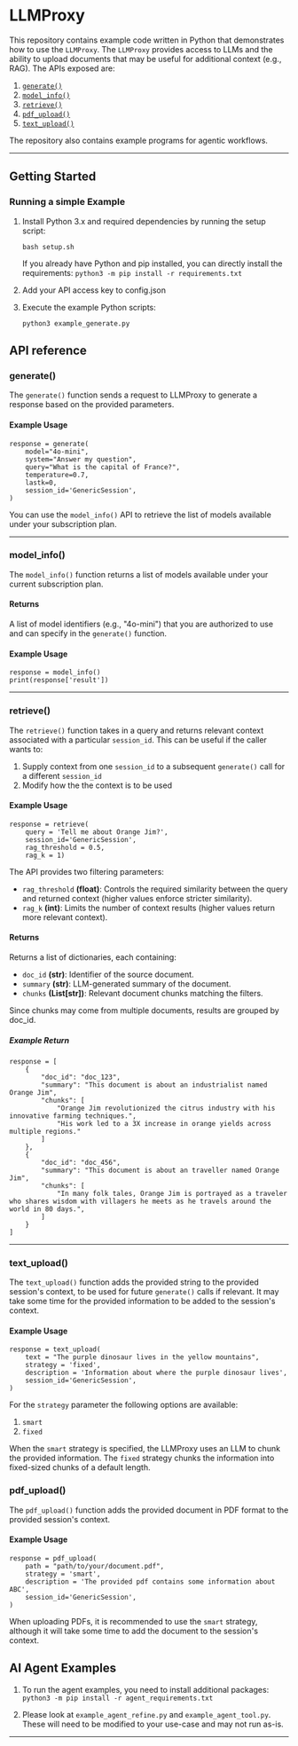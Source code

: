 # LLMProxy

This repository contains example code written in Python that demonstrates how to use the `LLMProxy`. The `LLMProxy` provides access to LLMs and the ability to upload documents that may be useful for additional context (e.g., RAG).
The APIs exposed are:

1. [`generate()`](#generate)
2. [`model_info()`](#model_info)
3. [`retrieve()`](#retrieve)
4. [`pdf_upload()`](#pdf_upload)
5. [`text_upload()`](#text_upload)


The repository also contains example programs for agentic workflows.

---

## Getting Started

### Running a simple Example
1. Install Python 3.x and required dependencies by running the setup script:
    ```
    bash setup.sh
    ```
    If you already have Python and pip installed, you can directly install the requirements:
    `python3 -m pip install -r requirements.txt`

2. Add your API access key to config.json
3. Execute the example Python scripts:
    ```
    python3 example_generate.py
    ```


## API reference

### generate()
The `generate()` function sends a request to LLMProxy to generate a response based on the provided parameters.

#### Example Usage
```
response = generate(
    model="4o-mini",
    system="Answer my question",
    query="What is the capital of France?",
    temperature=0.7,
    lastk=0,
    session_id='GenericSession',
)
```

You can use the `model_info()` API to retrieve the list of models available under your subscription plan.

---
### model_info()
The `model_info()` function returns a list of models available under your current subscription plan.

#### Returns
A list of model identifiers (e.g., "4o-mini") that you are authorized to use and can specify in the `generate()` function.

#### Example Usage
```
response = model_info()
print(response['result'])
```
---
### retrieve()
The `retrieve()` function takes in a query and returns relevant context associated with a particular `session_id`.
This can be useful if the caller wants to:
1. Supply context from one `session_id` to a subsequent `generate()` call for a different `session_id`
2. Modify how the the context is to be used


#### Example Usage
```
response = retrieve(
    query = 'Tell me about Orange Jim?',
    session_id='GenericSession',
    rag_threshold = 0.5,
    rag_k = 1)
```

The API provides two filtering parameters:

- `rag_threshold` **(float)**: Controls the required similarity between the query and returned context (higher values enforce stricter similarity).
- `rag_k` **(int)**: Limits the number of context results (higher values return more relevant context).

#### Returns
Returns a list of dictionaries, each containing:

- `doc_id` **(str)**: Identifier of the source document.
- `summary` **(str)**: LLM-generated summary of the document.
- `chunks` **(List[str])**: Relevant document chunks matching the filters.

Since chunks may come from multiple documents, results are grouped by doc_id.

##### Example Return
```
response = [
    {
        "doc_id": "doc_123",
        "summary": "This document is about an industrialist named Orange Jim",
        "chunks": [
            "Orange Jim revolutionized the citrus industry with his innovative farming techniques.",
            "His work led to a 3X increase in orange yields across multiple regions."
        ]
    },
    {
        "doc_id": "doc_456",
        "summary": "This document is about an traveller named Orange Jim",
        "chunks": [
            "In many folk tales, Orange Jim is portrayed as a traveler who shares wisdom with villagers he meets as he travels around the world in 80 days.",
        ]
    }
]

```
---

### text_upload()
The `text_upload()` function adds the provided string to the provided session's context, to be used for future `generate()` calls if relevant.
It may take some time for the provided information to be added to the session's context.

#### Example Usage
```
response = text_upload(
    text = "The purple dinosaur lives in the yellow mountains",
    strategy = 'fixed',
    description = 'Information about where the purple dinosaur lives',
    session_id='GenericSession',
)
```

For the `strategy` parameter the following options are available:
1. `smart`
2. `fixed`

When the `smart` strategy is specified, the LLMProxy uses an LLM to chunk the provided information.
The `fixed` strategy chunks the information into fixed-sized chunks of a default length.

### pdf_upload()
The `pdf_upload()` function adds the provided document in PDF format to the provided session's context.

#### Example Usage
```
response = pdf_upload(
    path = "path/to/your/document.pdf",
    strategy = 'smart',
    description = 'The provided pdf contains some information about ABC',
    session_id='GenericSession',
)
```

When uploading PDFs, it is recommended to use the `smart` strategy, although it will take some time to add the document to the session's context.

## AI Agent Examples
1. To run the agent examples, you need to install additional packages:    
    `python3 -m pip install -r agent_requirements.txt`

2. Please look at `example_agent_refine.py` and `example_agent_tool.py`. These will need to be modified to your use-case and may not run as-is.


---

